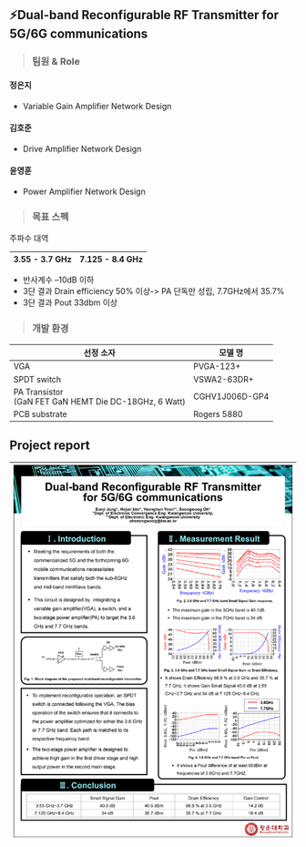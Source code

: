 ## ⚡Dual-band Reconfigurable RF Transmitter for 5G/6G communications

> ### 팀원 & Role

#### 정은지

- Variable Gain Amplifier Network Design 

#### 김호준

- Drive Amplifier Network Design

#### 윤영훈

- Power Amplifier Network Design 

> ### 목표 스펙

주파수 대역

3.55 - 3.7 GHz|7.125 - 8.4 GHz|
--|--

 - 반사계수 –10dB 이하
 - 3단 결과 Drain efficiency 50% 이상-> PA 단독만 성립, 7.7GHz에서 35.7%
-  3단 결과 Pout 33dbm 이상


> ### 개발 환경


선정 소자| 모델 명|
--|--
VGA | PVGA-123+
SPDT switch | VSWA2-63DR+|
 PA Transistor <br> (GaN FET GaN HEMT Die DC-18GHz, 6 Watt) | CGHV1J006D-GP4
  PCB substrate| Rogers 5880

## Project report

<img src="/History/img/img1.png" width=1000>|
--|






